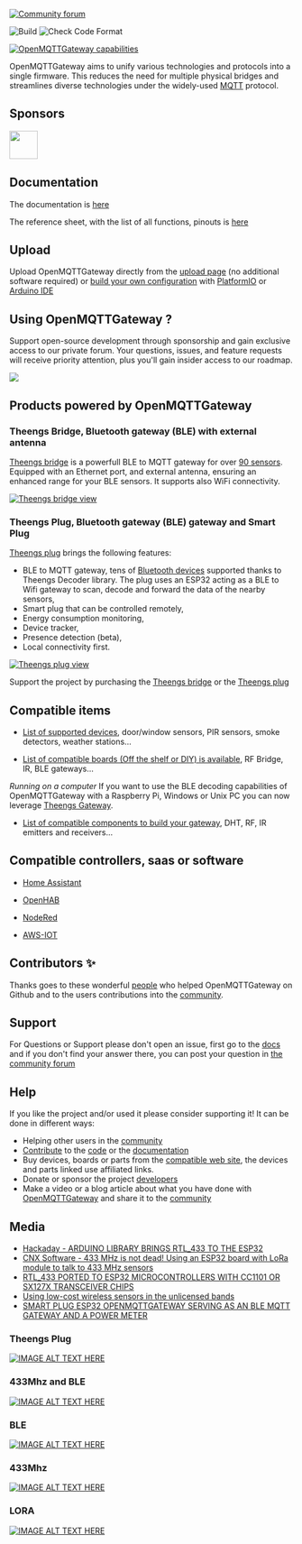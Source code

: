 [![Community forum](https://img.shields.io/badge/community-forum-brightgreen.svg)](https://community.openmqttgateway.com)

![Build](https://github.com/1technophile/OpenMQTTGateway/workflows/Build/badge.svg?branch=development)
![Check Code Format](https://github.com/1technophile/OpenMQTTGateway/workflows/Check%20Code%20Format/badge.svg?branch=development)

[![OpenMQTTGateway capabilities](https://github.com/1technophile/OpenMQTTGateway/blob/development/docs/img/OpenMQTTGateway.png)](https://community.openmqttgateway.com)

OpenMQTTGateway aims to unify various technologies and protocols into a single firmware. This reduces the need for multiple physical bridges and streamlines diverse technologies under the widely-used [MQTT](http://mqtt.org/) protocol.

## Sponsors

<a href = "https://www.emqx.com/en?utm_source=github.com&utm_medium=referral&utm_campaign=OpenMQTTGateway-github-to-emqx-home"><img src="https://github.com/1technophile/OpenMQTTGateway/blob/development/docs/img/EMQ.png"  height="50"/></a>

## Documentation

The documentation is [here](https://docs.openmqttgateway.com)

The reference sheet, with the list of all functions, pinouts is [here](https://docs.google.com/spreadsheets/d/1_5fQjAixzRtepkykmL-3uN3G5bLfQ0zMajM9OBZ1bx0/edit#gid=0)

## Upload

Upload OpenMQTTGateway directly from the [upload page](https://docs.openmqttgateway.com/upload/web-install.html) (no additional software required) or [build your own configuration](https://docs.openmqttgateway.com/upload/builds.html) with [PlatformIO](https://platformio.org/) or [Arduino IDE](https://www.arduino.cc/en/software)

## Using OpenMQTTGateway ?
Support open-source development through sponsorship and gain exclusive access to our private forum. Your questions, issues, and feature requests will receive priority attention, plus you'll gain insider access to our roadmap.

[![](https://img.shields.io/static/v1?label=Sponsor&message=%E2%9D%A4&logo=GitHub&color=%23fe8e86)](https://github.com/sponsors/theengs)

## Products powered by OpenMQTTGateway

### Theengs Bridge, Bluetooth gateway (BLE) with external antenna

[Theengs bridge](https://shop.theengs.io/products/theengs-bridge-esp32-ble-mqtt-gateway-with-ethernet-and-external-antenna) is a powerfull BLE to MQTT gateway for over [90 sensors](https://decoder.theengs.io/devices/devices.html). Equipped with an Ethernet port, and external antenna, ensuring an enhanced range for your BLE sensors. It supports also WiFi connectivity.

[![Theengs bridge view](./docs/img/Theengs-Bridge-ble-gateway.png)](https://shop.theengs.io/products/theengs-bridge-esp32-ble-mqtt-gateway-with-ethernet-and-external-antenna)

### Theengs Plug, Bluetooth gateway (BLE) gateway and Smart Plug

[Theengs plug](https://shop.theengs.io/products/theengs-plug-smart-plug-ble-gateway-and-energy-consumption) brings the following features:
* BLE to MQTT gateway, tens of [Bluetooth devices](https://compatible.openmqttgateway.com/index.php/devices/ble-devices/) supported thanks to Theengs Decoder library. The plug uses an ESP32 acting as a BLE to Wifi gateway to scan, decode and forward the data of the nearby sensors,
* Smart plug that can be controlled remotely,
* Energy consumption monitoring,
* Device tracker,
* Presence detection (beta),
* Local connectivity first.

[![Theengs plug view](./docs/img/Theengs-Plug-OpenMQTTGateway.png)](https://shop.theengs.io/products/theengs-plug-smart-plug-ble-gateway-and-energy-consumption)

Support the project by purchasing the [Theengs bridge](https://shop.theengs.io/products/theengs-bridge-esp32-ble-mqtt-gateway-with-ethernet-and-external-antenna) or the [Theengs plug](https://shop.theengs.io/products/theengs-plug-smart-plug-ble-gateway-and-energy-consumption)

## Compatible items

* [List of supported devices](https://compatible.openmqttgateway.com/index.php/devices/), door/window sensors, PIR sensors, smoke detectors, weather stations...

* [List of compatible boards (Off the shelf or DIY) is available](https://compatible.openmqttgateway.com/index.php/boards/), RF Bridge, IR, BLE gateways...

*Running on a computer*
If you want to use the BLE decoding capabilities of OpenMQTTGateway with a Raspberry Pi, Windows or Unix PC you can now leverage [Theengs Gateway](https://theengs.github.io/gateway/).

* [List of compatible components to build your gateway](https://compatible.openmqttgateway.com/index.php/parts/), DHT, RF, IR emitters and receivers...

## Compatible controllers, saas or software

* [Home Assistant](https://docs.openmqttgateway.com/integrate/home_assistant.html)

* [OpenHAB](https://docs.openmqttgateway.com/integrate/openhab2.html)

* [NodeRed](https://docs.openmqttgateway.com/integrate/node_red.html)

* [AWS-IOT](https://docs.openmqttgateway.com/integrate/aws_iot.html)

## Contributors ✨

Thanks goes to these wonderful [people](https://github.com/1technophile/OpenMQTTGateway/graphs/contributors) who helped OpenMQTTGateway on Github and to the users contributions into the [community](https://community.openmqttgateway.com/).

## Support

For Questions or Support please don't open an issue, first go to the [docs](https://docs.openmqttgateway.com) and if you don't find your answer there, you can post your question in [the community forum](https://community.openmqttgateway.com)

## Help

If you like the project and/or used it please consider supporting it! It can be done in different ways:
* Helping other users in the [community](https://community.openmqttgateway.com)
* [Contribute](development) to the [code](https://github.com/1technophile/OpenMQTTGateway) or the [documentation](https://docs.openmqttgateway.com)
* Buy devices, boards or parts from the [compatible web site](https://compatible.openmqttgateway.com), the devices and parts linked use affiliated links.
* Donate or sponsor the project [developers](https://github.com/1technophile/OpenMQTTGateway/graphs/contributors)
* Make a video or a blog article about what you have done with [OpenMQTTGateway](https://docs.openmqttgateway.com) and share it to the [community](https://community.openmqttgateway.com)

## Media

* [Hackaday - ARDUINO LIBRARY BRINGS RTL_433 TO THE ESP32](https://hackaday.com/2023/01/13/arduino-library-brings-rtl_433-to-the-esp32)
* [CNX Software - 433 MHz is not dead! Using an ESP32 board with LoRa module to talk to 433 MHz sensors](https://www.cnx-software.com/2023/01/14/esp32-board-with-lora-433-mhz-sensors/)
* [RTL_433 PORTED TO ESP32 MICROCONTROLLERS WITH CC1101 OR SX127X TRANSCEIVER CHIPS](https://www.rtl-sdr.com/rtl_433-ported-to-esp32-microcontrollers-with-cc1101-or-sx127x-transceiver-chips/)
* [Using low-cost wireless sensors in the unlicensed bands](https://lwn.net/Articles/921497/)
* [SMART PLUG ESP32 OPENMQTTGATEWAY SERVING AS AN BLE MQTT GATEWAY AND A POWER METER](https://www.electronics-lab.com/smart-plug-esp32-openmqttgateway-serving-as-an-ble-mqtt-gateway-and-a-power-meter/)

### Theengs Plug
[![IMAGE ALT TEXT HERE](https://img.youtube.com/vi/nUwMt9p2U7o/0.jpg)](https://www.youtube.com/watch?v=nUwMt9p2U7o&t=427s)

### 433Mhz and BLE
[![IMAGE ALT TEXT HERE](https://img.youtube.com/vi/_gdXR1uklaY/0.jpg)](https://www.youtube.com/watch?v=_gdXR1uklaY)

### BLE
[![IMAGE ALT TEXT HERE](https://img.youtube.com/vi/noUROhtf0E0/0.jpg)](https://www.youtube.com/watch?v=noUROhtf0E0)

### 433Mhz
[![IMAGE ALT TEXT HERE](https://img.youtube.com/vi/H-JXWbWjJYE/0.jpg)](https://www.youtube.com/watch?v=H-JXWbWjJYE)

### LORA
[![IMAGE ALT TEXT HERE](https://img.youtube.com/vi/6DftaHxDawM/0.jpg)](https://www.youtube.com/watch?v=6DftaHxDawM)

